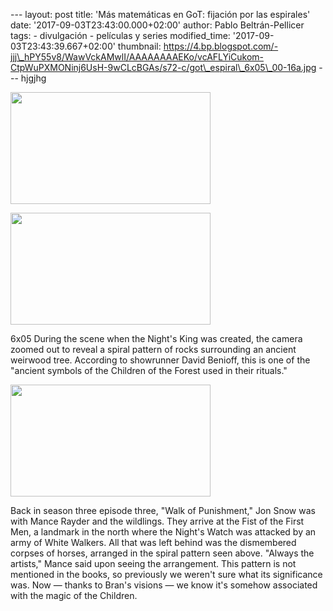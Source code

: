 --- layout: post title: 'Más matemáticas en GoT: fijación por las
espirales' date: '2017-09-03T23:43:00.000+02:00' author: Pablo
Beltrán-Pellicer tags: - divulgación - películas y series
modified\_time: '2017-09-03T23:43:39.667+02:00' thumbnail:
https://4.bp.blogspot.com/-jjj\_hPY55v8/WawVckAMwlI/AAAAAAAAEKo/vcAFLYiCukom-CtpWuPXMONinj6UsH-9wCLcBGAs/s72-c/got\_espiral\_6x05\_00-16a.jpg
--- hjgjhg  
  
  
  
  

[<img src="https://4.bp.blogspot.com/-jjj_hPY55v8/WawVckAMwlI/AAAAAAAAEKo/vcAFLYiCukom-CtpWuPXMONinj6UsH-9wCLcBGAs/s320/got_espiral_6x05_00-16a.jpg" width="320" height="179" />](https://4.bp.blogspot.com/-jjj_hPY55v8/WawVckAMwlI/AAAAAAAAEKo/vcAFLYiCukom-CtpWuPXMONinj6UsH-9wCLcBGAs/s1600/got_espiral_6x05_00-16a.jpg)

  
  

[<img src="https://1.bp.blogspot.com/-RNNevJ3z52w/WawVVbNpzCI/AAAAAAAAEKk/SWasrUEI_Vs1WcT7dSuFwA5p5HqB5uw5ACLcBGAs/s320/got_espiral_6x05_00-16.jpg" width="320" height="179" />](https://1.bp.blogspot.com/-RNNevJ3z52w/WawVVbNpzCI/AAAAAAAAEKk/SWasrUEI_Vs1WcT7dSuFwA5p5HqB5uw5ACLcBGAs/s1600/got_espiral_6x05_00-16.jpg)

6x05 During the scene when the Night's King was created, the camera
zoomed out to reveal a spiral pattern of rocks surrounding an ancient
weirwood tree. According to showrunner David Benioff, this is one of the
"ancient symbols of the Children of the Forest used in their rituals."  
  
  
  
  
  
  

[<img src="https://2.bp.blogspot.com/-jXV9r1Mymyc/WawWLwrZvoI/AAAAAAAAEKw/W41pfdTWM24pjUHioKrtKXMqTOvFsPg8QCLcBGAs/s320/3x03.jpg" width="320" height="179" />](https://2.bp.blogspot.com/-jXV9r1Mymyc/WawWLwrZvoI/AAAAAAAAEKw/W41pfdTWM24pjUHioKrtKXMqTOvFsPg8QCLcBGAs/s1600/3x03.jpg)

  

Back in season three episode three, "Walk of Punishment," Jon Snow was
with Mance Rayder and the wildlings. They arrive at the Fist of the
First Men, a landmark in the north where the Night's Watch was attacked
by an army of White Walkers. All that was left behind was the
dismembered corpses of horses, arranged in the spiral pattern seen
above. "Always the artists," Mance said upon seeing the arrangement.
This pattern is not mentioned in the books, so previously we weren't
sure what its significance was. Now — thanks to Bran's visions — we know
it's somehow associated with the magic of the Children.

  
